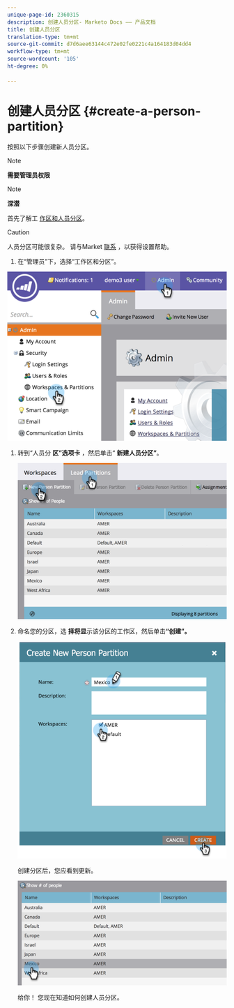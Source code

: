 ```yaml
---
unique-page-id: 2360315
description: 创建人员分区- Marketo Docs —— 产品文档
title: 创建人员分区
translation-type: tm+mt
source-git-commit: d7d6aee63144c472e02fe0221c4a164183d04dd4
workflow-type: tm+mt
source-wordcount: '105'
ht-degree: 0%

---
```



# 创建人员分区 {#create-a-person-partition}

按照以下步骤创建新人员分区。

>[!NOTE]
>
>**需要管理员权限**

>[!NOTE]
>
>**深潜**
>
>首先了解工 [作区和人员分区](understanding-workspaces-and-person-partitions.md)。

>[!CAUTION]
>
>人员分区可能很复杂。 请与Market [联系](http://support.marketo.com/) ，以获得设置帮助。

1. 在“管理员”下，选择“工作区和分区”。

![](assets/image2014-9-17-11-3a32-3a12.png)

1. 转到“人员分 **区”选项卡** ，然后单击“ **新建人员分区”**。

   ![](assets/two-2.png)

1. 命名您的分区，选 **择将显**&#x200B;示该分区的工作区，然后单击&#x200B;**“创建”。**

   ![](assets/three-2.png)

   创建分区后，您应看到更新。

   ![](assets/four-2.png)

   给你！ 您现在知道如何创建人员分区。

